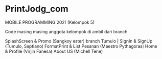 # PrintJodg_com
MOBILE PROGRAMMING 2021 (Kelompok 5)

Code masing masing anggota kelompok di ambil dari branch

SplashScreen & Promo (Sangkoy ester)
branch Tumulo | SignIn & SignUp (Tumulo, Septiano)
FormatPrint & List Pesanan (Maestro Pythagoras)
Home & Profile (Virjin Fanesa)
About US (Michell Tene)

